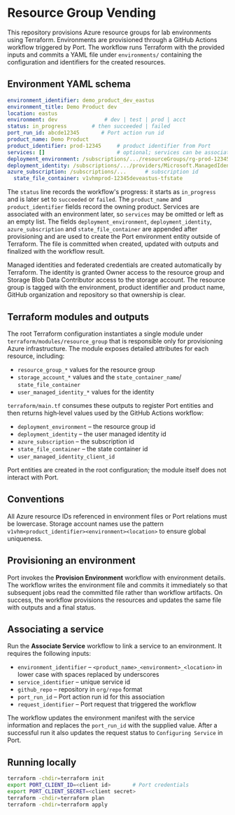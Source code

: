 # Resource Group Vending

This repository provisions Azure resource groups for lab environments using Terraform.
Environments are provisioned through a GitHub Actions workflow triggered by Port. The workflow runs Terraform with the provided inputs and commits a YAML file under `environments/` containing the configuration and identifiers for the created resources.

## Environment YAML schema
```yaml
environment_identifier: demo_product_dev_eastus
environment_title: Demo Product dev
location: eastus
environment: dev               # dev | test | prod | acct
status: in_progress        # then succeeded | failed
port_run_id: abcde12345       # Port action run id
product_name: Demo Product
product_identifier: prod-12345     # product identifier from Port
services: []                       # optional; services can be associated later
deployment_environment: /subscriptions/.../resourceGroups/rg-prod-12345-dev-eastus
deployment_identity: /subscriptions/.../providers/Microsoft.ManagedIdentity/userAssignedIdentities/uai-prod-12345-dev-eastus
azure_subscription: /subscriptions/...      # subscription id
  state_file_container: v1vhmprod-12345deveastus-tfstate
```
The `status` line records the workflow's progress: it starts as `in_progress` and is later set to `succeeded` or `failed`. The `product_name` and `product_identifier` fields record the owning product. Services are associated with an environment later, so `services` may be omitted or left as an empty list. The fields `deployment_environment`, `deployment_identity`, `azure_subscription` and `state_file_container` are appended after provisioning and are used to create the Port environment entity outside of Terraform. The file is committed when created, updated with outputs and finalized with the workflow result.

Managed identities and federated credentials are created automatically by Terraform. The identity is granted Owner access to the resource group and Storage Blob Data Contributor access to the storage account. The resource group is tagged with the environment, product identifier and product name, GitHub organization and repository so that ownership is clear.

## Terraform modules and outputs

The root Terraform configuration instantiates a single module under
`terraform/modules/resource_group` that is responsible only for
provisioning Azure infrastructure. The module exposes detailed
attributes for each resource, including:

- `resource_group_*` values for the resource group
- `storage_account_*` values and the `state_container_name`/
  `state_file_container`
- `user_managed_identity_*` values for the identity

`terraform/main.tf` consumes these outputs to register Port entities and
then returns high‑level values used by the GitHub Actions workflow:

- `deployment_environment` – the resource group id
- `deployment_identity` – the user managed identity id
- `azure_subscription` – the subscription id
- `state_file_container` – the state container id
- `user_managed_identity_client_id`

Port entities are created in the root configuration; the module itself
does not interact with Port.

## Conventions

All Azure resource IDs referenced in environment files or Port relations must be lowercase. Storage account names use the pattern `v1vhm<product_identifier><environment><location>` to ensure global uniqueness.

## Provisioning an environment
Port invokes the **Provision Environment** workflow with environment details. The workflow writes the environment file and commits it immediately so that subsequent jobs read the committed file rather than workflow artifacts. On success, the workflow provisions the resources and updates the same file with outputs and a final status.

## Associating a service

Run the **Associate Service** workflow to link a service to an environment. It requires the following inputs:

- `environment_identifier` – `<product_name>_<environment>_<location>` in lower case with spaces replaced by underscores
- `service_identifier` – unique service id
- `github_repo` – repository in `org/repo` format
- `port_run_id` – Port action run id for this association
- `request_identifier` – Port request that triggered the workflow

The workflow updates the environment manifest with the service information and replaces the `port_run_id` with the supplied value.
After a successful run it also updates the request status to `Configuring Service` in Port.

## Running locally
```bash
terraform -chdir=terraform init
export PORT_CLIENT_ID=<client id>       # Port credentials
export PORT_CLIENT_SECRET=<client secret>
terraform -chdir=terraform plan
terraform -chdir=terraform apply
```
